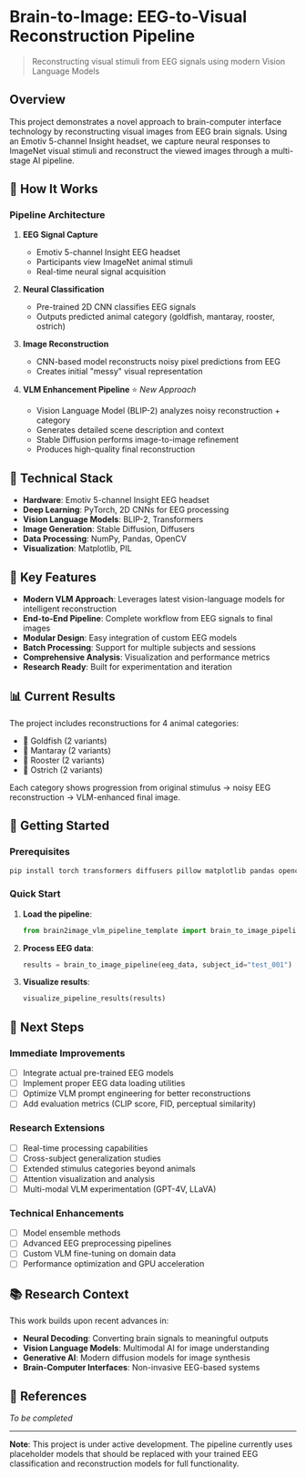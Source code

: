 # Brain-to-Image: EEG-to-Visual Reconstruction Pipeline

> Reconstructing visual stimuli from EEG signals using modern Vision Language Models

## Overview

This project demonstrates a novel approach to brain-computer interface technology by reconstructing visual images from EEG brain signals. Using an Emotiv 5-channel Insight headset, we capture neural responses to ImageNet visual stimuli and reconstruct the viewed images through a multi-stage AI pipeline.

## 🧠 How It Works

### Pipeline Architecture

1. **EEG Signal Capture**
   - Emotiv 5-channel Insight EEG headset
   - Participants view ImageNet animal stimuli
   - Real-time neural signal acquisition

2. **Neural Classification** 
   - Pre-trained 2D CNN classifies EEG signals
   - Outputs predicted animal category (goldfish, mantaray, rooster, ostrich)

3. **Image Reconstruction**
   - CNN-based model reconstructs noisy pixel predictions from EEG
   - Creates initial "messy" visual representation

4. **VLM Enhancement Pipeline** ⭐ *New Approach*
   - Vision Language Model (BLIP-2) analyzes noisy reconstruction + category
   - Generates detailed scene description and context
   - Stable Diffusion performs image-to-image refinement
   - Produces high-quality final reconstruction

## 🔬 Technical Stack

- **Hardware**: Emotiv 5-channel Insight EEG headset
- **Deep Learning**: PyTorch, 2D CNNs for EEG processing
- **Vision Language Models**: BLIP-2, Transformers
- **Image Generation**: Stable Diffusion, Diffusers
- **Data Processing**: NumPy, Pandas, OpenCV
- **Visualization**: Matplotlib, PIL

## 🚀 Key Features

- **Modern VLM Approach**: Leverages latest vision-language models for intelligent reconstruction
- **End-to-End Pipeline**: Complete workflow from EEG signals to final images
- **Modular Design**: Easy integration of custom EEG models
- **Batch Processing**: Support for multiple subjects and sessions
- **Comprehensive Analysis**: Visualization and performance metrics
- **Research Ready**: Built for experimentation and iteration

## 📊 Current Results

The project includes reconstructions for 4 animal categories:
- 🐠 Goldfish (2 variants)
- 🦅 Mantaray (2 variants)  
- 🐓 Rooster (2 variants)
- 🦢 Ostrich (2 variants)

Each category shows progression from original stimulus → noisy EEG reconstruction → VLM-enhanced final image.

## 🔧 Getting Started

### Prerequisites

```bash
pip install torch transformers diffusers pillow matplotlib pandas opencv-python
```

### Quick Start

1. **Load the pipeline**:
   ```python
   from brain2image_vlm_pipeline_template import brain_to_image_pipeline
   ```

2. **Process EEG data**:
   ```python
   results = brain_to_image_pipeline(eeg_data, subject_id="test_001")
   ```

3. **Visualize results**:
   ```python
   visualize_pipeline_results(results)
   ```

## 🎯 Next Steps

### Immediate Improvements
- [ ] Integrate actual pre-trained EEG models
- [ ] Implement proper EEG data loading utilities
- [ ] Optimize VLM prompt engineering for better reconstructions
- [ ] Add evaluation metrics (CLIP score, FID, perceptual similarity)

### Research Extensions
- [ ] Real-time processing capabilities
- [ ] Cross-subject generalization studies
- [ ] Extended stimulus categories beyond animals
- [ ] Attention visualization and analysis
- [ ] Multi-modal VLM experimentation (GPT-4V, LLaVA)

### Technical Enhancements
- [ ] Model ensemble methods
- [ ] Advanced EEG preprocessing pipelines
- [ ] Custom VLM fine-tuning on domain data
- [ ] Performance optimization and GPU acceleration

## 📚 Research Context

This work builds upon recent advances in:
- **Neural Decoding**: Converting brain signals to meaningful outputs
- **Vision Language Models**: Multimodal AI for image understanding
- **Generative AI**: Modern diffusion models for image synthesis
- **Brain-Computer Interfaces**: Non-invasive EEG-based systems

## 🔗 References

*To be completed*

---

**Note**: This project is under active development. The pipeline currently uses placeholder models that should be replaced with your trained EEG classification and reconstruction models for full functionality.
